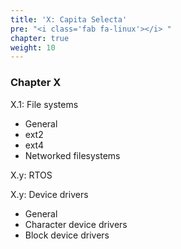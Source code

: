 ```yaml
---
title: 'X: Capita Selecta'
pre: "<i class='fab fa-linux'></i> "
chapter: true
weight: 10
---
```


### Chapter X

X.1: File systems
  * General
  * ext2
  * ext4
  * Networked filesystems
  
X.y: RTOS

X.y: Device drivers
  * General
  * Character device drivers
  * Block device drivers

